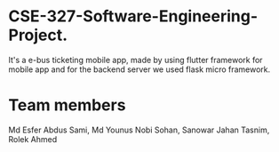 # CSE-327-Software-Engineering-Project. 
It's a e-bus ticketing mobile app, made by using flutter framework for mobile app and for the backend server we used flask micro framework.

# Team members 
 Md Esfer Abdus Sami,
 Md Younus Nobi Sohan,
 Sanowar Jahan Tasnim,
 Rolek Ahmed

